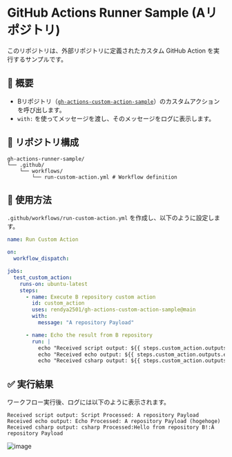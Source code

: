 # GitHub Actions Runner Sample (Aリポジトリ)

このリポジトリは、外部リポジトリに定義されたカスタム GitHub Action を実行するサンプルです。

## 📌 概要
- Bリポジトリ（[`gh-actions-custom-action-sample`](https://github.com/rendya2501/gh-actions-custom-action-sample)）のカスタムアクションを呼び出します。
- `with:` を使ってメッセージを渡し、そのメッセージをログに表示します。

## 📂 リポジトリ構成

```
gh-actions-runner-sample/
└── .github/
    └── workflows/
        └── run-custom-action.yml # Workflow definition
```

## 🚀 使用方法

`.github/workflows/run-custom-action.yml` を作成し、以下のように設定します。

```yaml
name: Run Custom Action

on:
  workflow_dispatch:

jobs:
  test_custom_action:
    runs-on: ubuntu-latest
    steps:
      - name: Execute B repository custom action
        id: custom_action
        uses: rendya2501/gh-actions-custom-action-sample@main
        with:
          message: "A repository Payload"

      - name: Echo the result from B repository
        run: |
          echo "Received script output: ${{ steps.custom_action.outputs.script_result }}"
          echo "Received echo output: ${{ steps.custom_action.outputs.echo_result }}"
          echo "Received csharp output: ${{ steps.custom_action.outputs.csharp_result }}"
```

## ✅ 実行結果
ワークフロー実行後、ログには以下のように表示されます。

```
Received script output: Script Processed: A repository Payload
Received echo output: Echo Processed: A repository Payload (hogehoge)
Received csharp output: csharp Processed:Hello from repository B!:A repository Payload
```

![image](https://github.com/user-attachments/assets/8d5feda0-e7de-4cf5-93e2-387002f71019)
